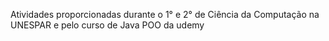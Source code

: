 Atividades proporcionadas durante o 1° e 2° de Ciência da Computação na UNESPAR e pelo curso de Java POO da udemy
